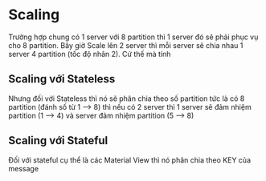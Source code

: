 # Scaling

Trường hợp chung có 1 server với 8 partition thì 1 server đó sẽ phải phục vụ cho 8 partition. Bây giờ Scale lên 2 server thì mỗi server sẽ chia nhau 1 server 4 partition (tốc độ nhân 2). Cứ thế mà tính

## **Scaling với Stateless**
Nhưng đối với Stateless thì nó sẽ phân chia theo số partition tức là có 8 partition (đánh số từ 1 --> 8) thì nếu có 2 server thì 1 server sẽ đảm nhiệm partition (1 --> 4) và server đảm nhiệm partition (5 --> 8)


## **Scaling với Stateful**
Đối với stateful cụ thể là các Material View thì nó phân chia theo KEY của message